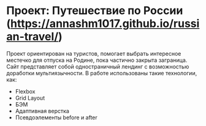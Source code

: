 # Проект: Путешествие по России (https://annashm1017.github.io/russian-travel/)

Проект ориентирован на туристов, помогает выбрать интересное местечко для отпуска на Родине, пока частично закрыта заграница.
Сайт представляет собой одностраничный лендинг с возможностью доработки мультиязычности. 
В работе использованы такие технологии, как:
* Flexbox
* Grid Layout
* БЭМ
* Адаптивная верстка
* Псевдоэлементы before и after 
